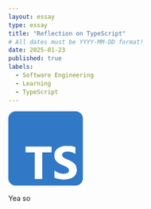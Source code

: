 ```yaml
---
layout: essay
type: essay
title: "Reflection on TypeScript"
# All dates must be YYYY-MM-DD format!
date: 2025-01-23
published: true
labels:
  - Software Engineering
  - Learning
  - TypeScript
---
```


<img width="150px" class="rounded float-start pe-4" src="../img/reflect-ts/TypeScriptSquare.png">

Yea so 
